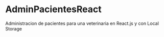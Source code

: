 # AdminPacientesReact
Administracion de pacientes para una veterinaria en React.js y con Local Storage
